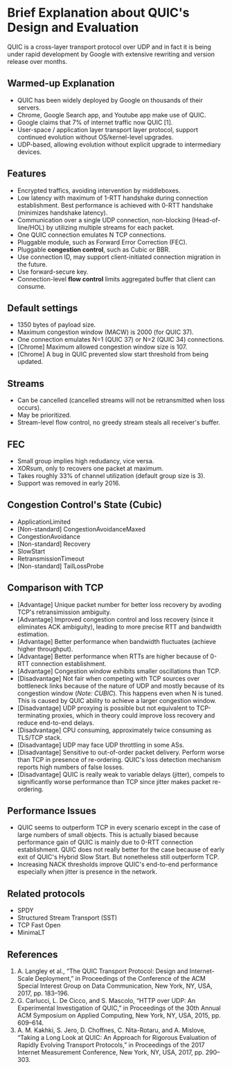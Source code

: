 # Brief Explanation about QUIC's Design and  Evaluation
QUIC is a cross-layer transport protocol over UDP and in fact it is being under rapid development by Google with extensive rewriting and version release over months.

## Warmed-up Explanation
* QUIC has been widely deployed by Google on thousands of their servers.
* Chrome, Google Search app, and Youtube app make use of QUIC.
* Google claims that 7% of internet traffic now QUIC [1].
* User-space / application layer transport layer protocol, support continued evolution without OS/kernel-level upgrades.
* UDP-based, allowing evolution without explicit upgrade to intermediary devices.

## Features
* Encrypted traffics, avoiding intervention by middleboxes.
* Low latency with maximum of 1-RTT handshake during connection establishment. Best performance is achieved with 0-RTT handshake (minimizes handshake latency).
* Communication over a single UDP connection, non-blocking (Head-of-line/HOL) by utilizing multiple streams for each packet.
* One QUIC connection emulates N TCP connections.
* Pluggable module, such as Forward Error Correction (FEC).
* Pluggable **congestion control**, such as Cubic or BBR.
* Use connection ID, may support client-initiated connection migration in the future.
* Use forward-secure key.
* Connection-level **flow control** limits aggregated buffer that client can consume.

## Default settings
* 1350 bytes of payload size.
* Maximum congestion window (MACW) is 2000 (for QUIC 37).
* One connection emulates N=1 (QUIC 37) or N=2 (QUIC 34) connections.
* [Chrome] Maximum allowed congestion window size is 107.
* [Chrome] A bug in QUIC prevented slow start threshold from being updated.

## Streams
* Can be cancelled (cancelled streams will not be retransmitted when loss occurs).
* May be prioritized.
* Stream-level flow control, no greedy stream steals all receiver's buffer.

## FEC
* Small group implies high redudancy, vice versa.
* XORsum, only to recovers one packet at maximum.
* Takes roughly 33% of channel utilization (default group size is 3).
* Support was removed in early 2016.

## Congestion Control's State (Cubic)
* ApplicationLimited
* [Non-standard] CongestionAvoidanceMaxed
* CongestionAvoidance
* [Non-standard] Recovery
* SlowStart
* RetransmissionTimeout
* [Non-standard] TailLossProbe

## Comparison with TCP
* [Advantage] Unique packet number for better loss recovery by avoding TCP's retransimission ambiguity.
* [Advantage] Improved congestion control and loss recovery (since it eliminates ACK ambiguity), leading to more precise RTT and bandwidth estimation.
* [Advantage] Better performance when bandwidth fluctuates (achieve higher throughput).
* [Advantage] Better performance when RTTs are higher because of 0-RTT connection establishment.
* [Advantage] Congestion window exhibits smaller oscillations than TCP.
* [Disadvantage] Not fair when competing with TCP sources over bottleneck links because of the nature of UDP and mostly because of its congestion window (*Note: CUBIC*). This happens even when N is tuned. This is caused by QUIC ability to achieve a larger congestion window.
* [Disadvantage] UDP proxying is possible but not equivalent to TCP-terminating proxies, which in theory could improve loss recovery and reduce end-to-end delays.
* [Disadvantage] CPU consuming, approximately twice consuming as TLS/TCP stack.
* [Disadvantage] UDP may face UDP throttling in some ASs.
* [Disadvantage] Sensitive to out-of-order packet delivery. Perform worse than TCP in presence of re-ordering. QUIC's loss detection mechanism reports high numbers of false losses.
* [Disadvantage] QUIC is really weak to variable delays (jitter), compels to significantly worse performance than TCP since jitter makes packet re-ordering.

## Performance Issues
* QUIC seems to outperform TCP in every scenario except in the case of large numbers of small objects. This is actually biased because performance gain of QUIC is mainly due to 0-RTT connection establishment. QUIC does not really better for the case because of early exit of QUIC's Hybrid Slow Start. But nonetheless still outperform TCP.
* Increasing NACK thresholds improve QUIC's end-to-end performance especially when jitter is presence in the network.

## Related protocols
* SPDY
* Structured Stream Transport (SST)
* TCP Fast Open
* MinimaLT

## References
1. A. Langley et al., “The QUIC Transport Protocol: Design and Internet-Scale Deployment,” in Proceedings of the Conference of the ACM Special Interest Group on Data Communication, New York, NY, USA, 2017, pp. 183–196.
2. G. Carlucci, L. De Cicco, and S. Mascolo, “HTTP over UDP: An Experimental Investigation of QUIC,” in Proceedings of the 30th Annual ACM Symposium on Applied Computing, New York, NY, USA, 2015, pp. 609–614.
3. A. M. Kakhki, S. Jero, D. Choffnes, C. Nita-Rotaru, and A. Mislove, “Taking a Long Look at QUIC: An Approach for Rigorous Evaluation of Rapidly Evolving Transport Protocols,” in Proceedings of the 2017 Internet Measurement Conference, New York, NY, USA, 2017, pp. 290–303.
